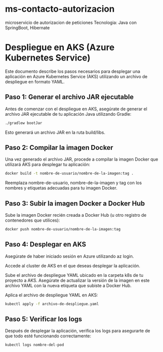 # ms-contacto-autorizacion
microservicio de autorizacion de peticiones
Tecnologia: Java con SpringBoot, Hibernate



# Despliegue en AKS (Azure Kubernetes Service)

Este documento describe los pasos necesarios para desplegar una aplicación en Azure Kubernetes Service (AKS) utilizando un archivo de despliegue en formato YAML.

## Paso 1: Generar el archivo JAR ejecutable

Antes de comenzar con el despliegue en AKS, asegúrate de generar el archivo JAR ejecutable de tu aplicación Java utilizando Gradle:

```bash
./gradlew bootJar
```

Esto generará un archivo JAR en la ruta build/libs.

## Paso 2: Compilar la imagen Docker

Una vez generado el archivo JAR, procede a compilar la imagen Docker que utilizará AKS para desplegar tu aplicación:

```bash
docker build -t nombre-de-usuario/nombre-de-la-imagen:tag .
```

Reemplaza nombre-de-usuario, nombre-de-la-imagen y tag con los nombres y etiquetas adecuadas para tu imagen Docker.

## Paso 3: Subir la imagen Docker a Docker Hub

Sube la imagen Docker recién creada a Docker Hub (u otro registro de contenedores que utilices):


```bash
docker push nombre-de-usuario/nombre-de-la-imagen:tag
```

## Paso 4: Desplegar en AKS

Asegúrate de haber iniciado sesión en Azure utilizando az login.

Accede al cluster de AKS en el que deseas desplegar la aplicación.

Sube el archivo de despliegue YAML ubicado en la carpeta k8s de tu proyecto a AKS. Asegúrate de actualizar la versión de la imagen en este archivo YAML con la nueva etiqueta que subiste a Docker Hub.

Aplica el archivo de despliegue YAML en AKS:

```bash
kubectl apply -f archivo-de-despliegue.yaml
```

## Paso 5: Verificar los logs

Después de desplegar la aplicación, verifica los logs para asegurarte de que todo esté funcionando correctamente:

```bash
kubectl logs nombre-del-pod
```

